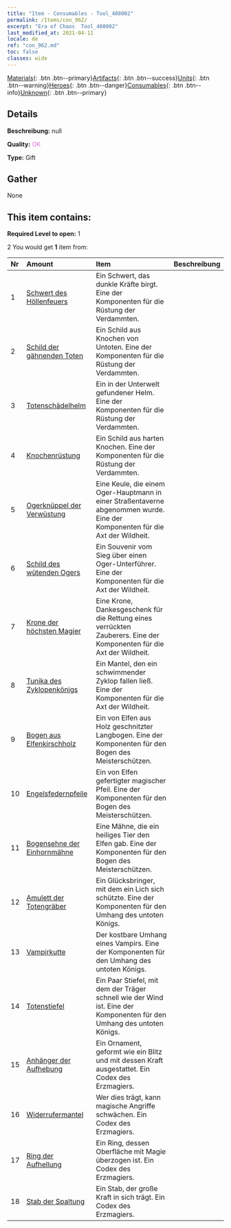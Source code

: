 ```yaml
---
title: "Item - Consumables - Tool_408002"
permalink: /Items/con_962/
excerpt: "Era of Chaos  Tool_408002"
last_modified_at: 2021-04-11
locale: de
ref: "con_962.md"
toc: false
classes: wide
---
```

 [Materials](/de/Items/){: .btn .btn--primary}[Artifacts](/de/Items/Artifacts/){: .btn .btn--success}[Units](/de/Items/Units/){: .btn .btn--warning}[Heroes](/de/Items/Heroes/){: .btn .btn--danger}[Consumables](/de/Items/Consumables/){: .btn .btn--info}[Unknown](/de/Items/Unknown/){: .btn .btn--primary}

## Details
 **Beschreibung:** null

 **Quality:** <span style="color: #DA70D6">OK</span>

 **Type:** Gift

## Gather

  None

## This item contains:

 **Required Level to open:** 1

 2 You would get **1** item  from:

  | Nr | Amount |     Item    | Beschreibung |
  |:---|:-------|:------------|:-----------:|
  | 1 | [Schwert des Höllenfeuers](/de/Items/art_121/) | Ein Schwert, das dunkle Kräfte birgt. Eine der Komponenten für die Rüstung der Verdammten. | 
  | 2 | [Schild der gähnenden Toten](/de/Items/art_122/) | Ein Schild aus Knochen von Untoten. Eine der Komponenten für die Rüstung der Verdammten. | 
  | 3 | [Totenschädelhelm](/de/Items/art_123/) | Ein in der Unterwelt gefundener Helm. Eine der Komponenten für die Rüstung der Verdammten. | 
  | 4 | [Knochenrüstung](/de/Items/art_124/) | Ein Schild aus harten Knochen. Eine der Komponenten für die Rüstung der Verdammten. | 
  | 5 | [Ogerknüppel der Verwüstung](/de/Items/art_125/) | Eine Keule, die einem Oger-Hauptmann in einer Straßentaverne abgenommen wurde. Eine der Komponenten für die Axt der Wildheit. | 
  | 6 | [Schild des wütenden Ogers](/de/Items/art_126/) | Ein Souvenir vom Sieg über einen Oger-Unterführer. Eine der Komponenten für die Axt der Wildheit. | 
  | 7 | [Krone der höchsten Magier](/de/Items/art_127/) | Eine Krone, Dankesgeschenk für die Rettung eines verrückten Zauberers. Eine der Komponenten für die Axt der Wildheit. | 
  | 8 | [Tunika des Zyklopenkönigs](/de/Items/art_128/) | Ein Mantel, den ein schwimmender Zyklop fallen ließ. Eine der Komponenten für die Axt der Wildheit. | 
  | 9 | [Bogen aus Elfenkirschholz](/de/Items/art_103/) | Ein von Elfen aus Holz geschnitzter Langbogen. Eine der Komponenten für den Bogen des Meisterschützen. | 
  | 10 | [Engelsfedernpfeile](/de/Items/art_104/) | Ein von Elfen gefertigter magischer Pfeil. Eine der Komponenten für den Bogen des Meisterschützen. | 
  | 11 | [Bogensehne der Einhornmähne](/de/Items/art_105/) | Eine Mähne, die ein heiliges Tier den Elfen gab. Eine der Komponenten für den Bogen des Meisterschützen. | 
  | 12 | [Amulett der Totengräber](/de/Items/art_129/) | Ein Glücksbringer, mit dem ein Lich sich schützte. Eine der Komponenten für den Umhang des untoten Königs. | 
  | 13 | [Vampirkutte](/de/Items/art_130/) | Der kostbare Umhang eines Vampirs. Eine der Komponenten für den Umhang des untoten Königs. | 
  | 14 | [Totenstiefel](/de/Items/art_131/) | Ein Paar Stiefel, mit dem der Träger schnell wie der Wind ist. Eine der Komponenten für den Umhang des untoten Königs. | 
  | 15 | [Anhänger der Aufhebung](/de/Items/art_136/) | Ein Ornament, geformt wie ein Blitz und mit dessen Kraft ausgestattet. Ein Codex des Erzmagiers. | 
  | 16 | [Widerrufermantel](/de/Items/art_137/) | Wer dies trägt, kann magische Angriffe schwächen. Ein Codex des Erzmagiers. | 
  | 17 | [Ring der Aufhellung](/de/Items/art_138/) | Ein Ring, dessen Oberfläche mit Magie überzogen ist. Ein Codex des Erzmagiers. | 
  | 18 | [Stab der Spaltung](/de/Items/art_139/) | Ein Stab, der große Kraft in sich trägt. Ein Codex des Erzmagiers. | 

